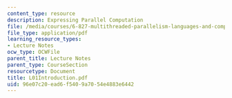 ```yaml
---
content_type: resource
description: Expressing Parallel Computation
file: /media/courses/6-827-multithreaded-parallelism-languages-and-compilers-fall-2002/96e07c20ead6f5409a7054e4883e6442_L01Introduction.pdf
file_type: application/pdf
learning_resource_types:
- Lecture Notes
ocw_type: OCWFile
parent_title: Lecture Notes
parent_type: CourseSection
resourcetype: Document
title: L01Introduction.pdf
uid: 96e07c20-ead6-f540-9a70-54e4883e6442
---
```

